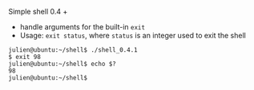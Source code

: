 Simple shell 0.4 +

- handle arguments for the built-in `exit`
- Usage: `exit status`, where `status` is an integer used to exit the shell

```
julien@ubuntu:~/shell$ ./shell_0.4.1
$ exit 98
julien@ubuntu:~/shell$ echo $?
98
julien@ubuntu:~/shell$ 
```

